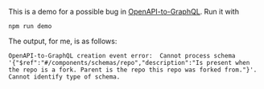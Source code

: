 This is a demo for a possible bug in [OpenAPI-to-GraphQL](https://github.com/IBM/openapi-to-graphql).
Run it with
```
npm run demo
```

The output, for me, is as follows:
```
OpenAPI-to-GraphQL creation event error:  Cannot process schema '{"$ref":"#/components/schemas/repo","description":"Is present when the repo is a fork. Parent is the repo this repo was forked from."}'. Cannot identify type of schema.
```